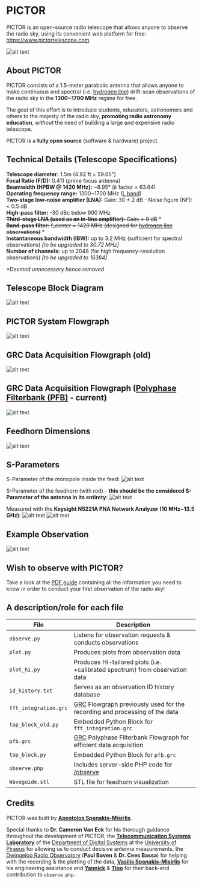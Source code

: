 # PICTOR
PICTOR is an open-source radio telescope that allows anyone to observe the radio sky, using its convenient web platform for free: https://www.pictortelescope.com

![alt text](https://i.imgur.com/u7b7s5h.jpg "The PICTOR Radio Telescope")

## About PICTOR
PICTOR consists of a 1.5-meter parabolic antenna that allows anyone to make continuous and spectral (i.e. [hydrogen line](https://www.cv.nrao.edu/course/astr534/HILine.html)) drift-scan observations of the radio sky in the **1300~1700 MHz** regime for free. 

The goal of this effort is to introduce students, educators, astronomers and others to the majesty of the radio sky, **promoting radio astronomy education**, *without* the need of building a large and expensive radio telescope. 

PICTOR is a **fully open source** (software & hardware) project.

## Technical Details (Telescope Specifications)
**Telescope diameter:** 1.5m (4.92 ft = 59.05")  
**Focal Ratio (F/D):** 0.411 (prime focus antenna)  
**Beamwidth (HPBW @ 1420 MHz):** \~8.95° (*k* factor = 63.64)  
**Operating frequency range:** 1300\~1700 MHz ([L band](https://www.techopedia.com/definition/30820/l-band))  
**Two-stage low-noise amplifier (LNA):** Gain: 30 ± 2 dB - Noise figure (NF): < 0.5 dB  
**High-pass filter:** -30 dBc below 900 MHz  
~~**Third-stage LNA (used as an in-line amplifier):** Gain: > 9 dB~~ *  
~~**Band-pass filter:** f_center = 1420 MHz (designed for [hydrogen line](https://www.cv.nrao.edu/course/astr534/HILine.html) observations)~~ *  
**Instantaneous bandwidth (IBW):** up to 3.2 MHz (sufficient for spectral observations) *[to be upgraded to 30.72 MHz]*  
**Number of channels:** up to 2048 (for high frequency-resolution observations) *[to be upgraded to 16384]*  

*\*Deemed unnecessary hence removed*

## Telescope Block Diagram
![alt text](https://i.imgur.com/C9ow5Fk.jpg "Telescope Block Diagram")

## PICTOR System Flowgraph
![alt text](https://i.imgur.com/AOdftxe.png "PICTOR flowgraph")

## GRC Data Acquisition Flowgraph (old)
![alt text](https://i.imgur.com/5R3f6Fx.png "Data Acquisition Flowgraph (old)")

## GRC Data Acquisition Flowgraph ([Polyphase Filterbank (PFB)](https://arxiv.org/abs/1607.03579) - current)
![alt text](https://i.imgur.com/2Xp8qnZ.png "Data Acquisition Flowgraph (current)")

## Feedhorn Dimensions
![alt text](https://i.imgur.com/557vUio.png "Feedhorn dimensions")

## S-Parameters
S-Parameter of the monopole inside the feed:
![alt text](https://i.imgur.com/S7xh9bg.png "S-Parameter of the monopole")

S-Parameter of the feedhorn (with rod) - **this should be the considered S-Parameter of the antenna in its entirety**:
![alt text](https://i.imgur.com/6cMjMpz.png "S-Parameter of the feedhorn")

Measured with the **Keysight N5221A PNA Network Analyzer (10 MHz~13.5 GHz)**:
![alt text](https://i.imgur.com/i9wenwo.jpg "Measurement of the monopole at the lab")
![alt text](https://i.imgur.com/f2LOvkE.jpg "Measurement of the feedhorn at the lab")

## Example Observation
![alt text](https://i.imgur.com/XbxHLbW.png "Example Observation")

## Wish to observe with PICTOR?
Take a look at the [PDF guide](https://www.pictortelescope.com/Observing_the_radio_sky_with_PICTOR.pdf) containing all the information you need to know in order to conduct your first observation of the radio sky!

## A description/role for each file
File | Description
--- | --- 
`observe.py` | Listens for observation requests & conducts observations
`plot.py` | Produces plots from observation data
`plot_hi.py` | Produces HI-tailored plots (i.e. +calibrated spectrum) from observation data
`id_history.txt` | Serves as an observation ID history database
`fft_integration.grc` | [GRC](https://wiki.gnuradio.org/index.php/GNURadioCompanion) Flowgraph previously used for the recording and processing of the data
`top_block_old.py` | Embedded Python Block for `fft_integration.grc`
`pfb.grc` | [GRC](https://wiki.gnuradio.org/index.php/GNURadioCompanion) Polyphase Filterbank Flowgraph for efficient data acquisition
`top_block.py` | Embedded Python Block for `pfb.grc`
`observe.php` | Includes server-side PHP code for [/observe](https://www.pictortelescope.com/observe)
`Waveguide.stl` | STL file for feedhorn visualization

## Credits
PICTOR was built by **[Apostolos Spanakis-Misirlis](https://www.github.com/0xCoto/)**.

Special thanks to **Dr. Cameron Van Eck** for his thorough guidance throughout the development of PICTOR, the **[Telecommunication Systems Laboratory](http://tsl.ds.unipi.gr/)** of the [Department of Digital Systems](https://www.ds.unipi.gr/en/) at the [University of Piraeus](https://www.unipi.gr/unipi/en/) for allowing us to conduct decisive antenna measurements, the [Dwingeloo Radio Observatory](https://www.camras.nl/en/) (**Paul Boven** & **Dr. Cees Bassa**) for helping with the recording & the plotting of the data, **[Vasilis Spanakis-Misirlis](mailto:meiko_dew@hotmail.com)** for his engineering assistance and **[Yannick](https://www.github.com/YannickDC)** & **[Tino](https://www.github.com/RononDex/)** for their back-end contribution to `observe.php`.
